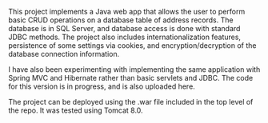 This project implements a Java web app that allows the user to perform basic CRUD operations on a database table of address records.  The database is in SQL Server, and database access is done with standard JDBC methods.  The project also includes internationalization features, persistence of some settings via cookies, and encryption/decryption of the database connection information.

I have also been experimenting with implementing the same application with Spring MVC and Hibernate rather than basic servlets and JDBC. The code for this version is in progress, and is also uploaded here. 

The project can be deployed using the .war file included in the top level of the repo.  It was tested using Tomcat 8.0.
